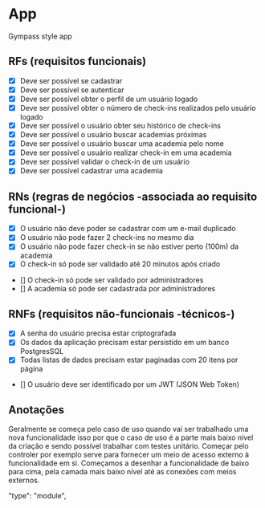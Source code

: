 # App

Gympass style app

## RFs (requisitos funcionais)

- [x] Deve ser possível se cadastrar
- [x] Deve ser possível se autenticar
- [x] Deve ser possível obter o perfil de um usuário logado
- [x] Deve ser possível obter o número de check-ins realizados pelo usuário logado
- [x] Deve ser possível o usuário obter seu histórico de check-ins
- [x] Deve ser possível o usuário buscar academias próximas
- [x] Deve ser possível o usuário buscar uma academia pelo nome
- [x] Deve ser possível o usuário realizar check-in em uma academia
- [x] Deve ser possível validar o check-in de um usuário
- [x] Deve ser possível cadastrar uma academia

## RNs (regras de negócios -associada ao requisito funcional-)

- [x] O usuário não deve poder se cadastrar com um e-mail duplicado
- [x] O usuário não pode fazer 2 check-ins no mesmo dia
- [x] O usuário não pode fazer check-in se não estiver perto (100m) da academia
- [x] O check-in só pode ser validado até 20 minutos após criado
- [] O check-in só pode ser validado por administradores
- [] A academia só pode ser cadastrada por administradores

## RNFs (requisitos não-funcionais -técnicos-)

- [x] A senha do usuário precisa estar criptografada
- [x] Os dados da aplicação precisam estar persistido em um banco PostgresSQL
- [x] Todas listas de dados precisam estar paginadas com 20 itens por página
- [] O usuário deve ser identificado por um JWT (JSON Web Token)

## Anotações

Geralmente se começa pelo caso de uso quando vai ser trabalhado uma nova funcionalidade
isso por que o caso de uso é a parte mais baixo nível da criação e sendo possível trabalhar
com testes unitário. Começar pelo controler por exemplo serve para fornecer um meio de acesso
externo à funcionalidade em si.
Começamos a desenhar a funcionalidade de baixo para cima, pela camada mais baixo nível
até as conexões com meios externos.

"type": "module",
